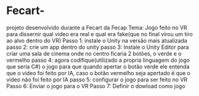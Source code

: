 # Fecart-
projeto desenvolvido durante a Fecart da Fecap
Tema: Jogo feito no VR para dissernir qual video era real e qual era fake(que no final virou um tiro ao alvo dentro do VR)
Passo 1: instale o Unity na versão mais atualizada
passo 2: crie um app dentro do unity
passo 3: Instale o Unity Editor para criar uma sala de cinema onde no centro ficaria 2 botões, o verde e o vermelho
passo 4: agora codifique(utilizado a propria linguagem do jogo que seria C#) o jogo para que quando apertar o botão verde ele entenda que o video foi feito por IA, caso o botão vermelho seja apertado é que o video não foi feito por IA
passo 5: configurar o jogo para ser feito no VR
Passo 6: Enviar o jogo para o VR
Passo 7: Definir o dowload como jogo
